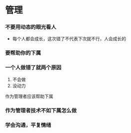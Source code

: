 # 管理

### 不要用动态的眼光看人

*   每个人都会成长，这次错了不代表下次就不行，人会成长的

### 要帮助你的下属

### 一个人做错了就两个原因

1.  不会做
2.  没动力

作为管理者应该帮助下属

### 作为管理者技术不如下属怎么做

### 学会沟通，平复情绪

